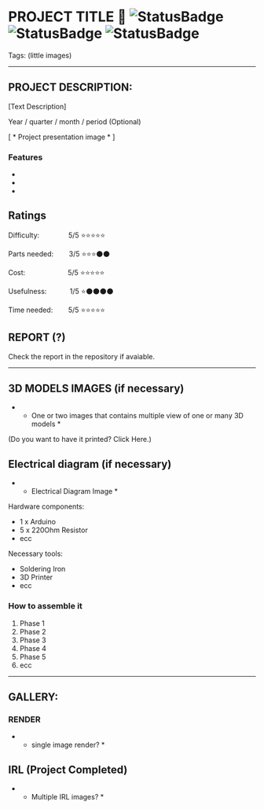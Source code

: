 # **PROJECT TITLE** 🚧 ![StatusBadge](https://badgen.net/badge/Status/Completed/green) ![StatusBadge](https://badgen.net/badge/Status/In%20Progress/orange) ![StatusBadge](https://badgen.net/badge/Status/Not%20Completed/red) 

Tags: (little images)



---

## **PROJECT DESCRIPTION:**

[Text Description]

Year / quarter / month / period (Optional)

[ * Project presentation image * ]

### Features
- 
- 
- 


## Ratings

Difficulty: &nbsp;&nbsp;&nbsp;&nbsp;&nbsp;&nbsp;&nbsp;&nbsp;&nbsp;&nbsp;&nbsp;&nbsp;&nbsp; 5/5  ⭐⭐⭐⭐⭐

Parts needed: &nbsp;&nbsp;&nbsp;&nbsp;&nbsp;&nbsp; 3/5  ⭐⭐⭐⚫⚫

Cost: &nbsp;&nbsp;&nbsp;&nbsp;&nbsp;&nbsp;&nbsp;&nbsp;&nbsp;&nbsp;&nbsp;&nbsp;&nbsp;&nbsp;&nbsp;&nbsp;&nbsp;&nbsp;&nbsp;&nbsp; 5/5  ⭐⭐⭐⭐⭐

Usefulness: &nbsp;&nbsp;&nbsp;&nbsp;&nbsp;&nbsp;&nbsp;&nbsp;&nbsp;&nbsp; 1/5  ⭐⚫⚫⚫⚫

Time needed: &nbsp;&nbsp;&nbsp;&nbsp;&nbsp;&nbsp; 5/5  ⭐⭐⭐⭐⭐

## REPORT (?)

Check the report in the repository if avaiable.

---

## 3D MODELS IMAGES (if necessary)

- * One or two images that contains multiple view of one or many 3D models *

(Do you want to have it printed? Click Here.)


## Electrical diagram (if necessary)

- * Electrical Diagram Image * 

Hardware components:
- 1 x Arduino
- 5 x 220Ohm Resistor 
- ecc

Necessary tools:
- Soldering Iron
- 3D Printer 
- ecc

### How to assemble it

1. Phase 1
2. Phase 2
3. Phase 3
4. Phase 4
5. Phase 5
6. ecc

---

## GALLERY:

### RENDER

*  * single image render? *

## IRL (Project Completed)

*  * Multiple IRL images? *
